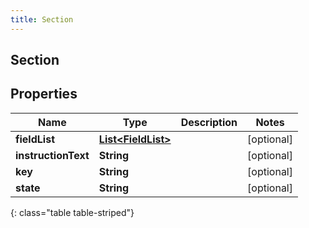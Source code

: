 ```yaml
---
title: Section
---
```


## Section

## Properties

| Name                | Type                                                           | Description | Notes      |
| ------------------- | -------------------------------------------------------------- | ----------- | ---------- |
| **fieldList**       | <!----><!---->[**List&lt;FieldList&gt;**](FieldList.md)<!----> |             | [optional] |
| **instructionText** | <!----><!---->**String**<!---->                                |             | [optional] |
| **key**             | <!----><!---->**String**<!---->                                |             | [optional] |
| **state**           | <!----><!---->**String**<!---->                                |             | [optional] |

{: class="table table-striped"}
